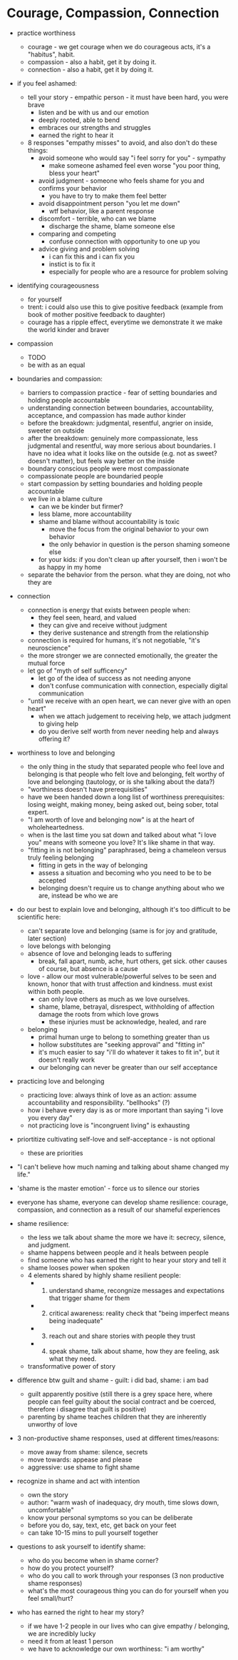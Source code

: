 # Courage, Compassion, Connection

- practice worthiness
  - courage - we get courage when we do courageous acts, it's a "habitus", habit.
  - compassion - also a habit, get it by doing it.
  - connection - also a habit, get it by doing it.


- if you feel ashamed:
  - tell your story - empathic person - it must have been hard, you were brave
    - listen and be with us and our emotion
    - deeply rooted, able to bend
    - embraces our strengths and struggles
    - earned the right to hear it
  - 8 responses "empathy misses" to avoid, and also don't do these things:
    - avoid someone who would say "i feel sorry for you" - sympathy
      - make someone ashamed feel even worse "you poor thing, bless your heart"
    - avoid judgment - someone who feels shame for you and confirms your behavior
      - you have to try to make them feel better
    - avoid disappointment person "you let me down"
      - wtf behavior, like a parent response
    - discomfort - terrible, who can we blame
      - discharge the shame, blame someone else
    - comparing and competing
      - confuse connection with opportunity to one up you
    - advice giving and problem solving
      - i can fix this and i can fix you
      - instict is to fix it
      - especially for people who are a resource for problem solving


- identifying courageousness
  - for yourself
  - trent: i could also use this to give positive feedback (example from book of mother positive feedback to daughter)
  - courage has a ripple effect, everytime we demonstrate it we make the world kinder and braver


- compassion
  - TODO
  - be with as an equal
- boundaries and compassion:
  - barriers to compassion practice - fear of setting boundaries and holding people accountable
  - understanding connection between boundaries, accountability, acceptance, and compassion has made author kinder
  - before the breakdown: judgmental, resentful, angrier on inside, sweeter on outside
  - after the breakdown: genuinely more compassionate, less judgmental and resentful, way more serious about boundaries. I have no idea what it looks like on the outside (e.g. not as sweet? doesn't matter), but feels way better on the inside
  - boundary conscious people were most compassionate
  - compassionate people are boundaried people
  - start compassion by setting boundaries and holding people accountable
  - we live in a blame culture
    - can we be kinder but firmer?
    - less blame, more accountability
    - shame and blame without accountability is toxic
      - move the focus from the original behavior to your own behavior
      - the only behavior in question is the person shaming someone else
    - for your kids: if you don't clean up after yourself, then i won't be as happy in my home
  - separate the behavior from the person. what they are doing, not who they are

- connection
  - connection is energy that exists between people when:
    - they feel seen, heard, and valued
    - they can give and receive without judgment
    - they derive sustenance and strength from the relationship
  - connection is required for humans, it's not negotiable, "it's neuroscience"
  - the more stronger we are connected emotionally, the greater the mutual force
  - let go of "myth of self sufficency"
    - let go of the idea of success as not needing anyone
    - don't confuse communication with connection, especially digital communication
  - "until we receive with an open heart, we can never give with an open heart"
    - when we attach judgement to receiving help, we attach judgment to giving help
    - do you derive self worth from never needing help and always offering it?

- worthiness to love and belonging
  - the only thing in the study that separated people who feel love and belonging is that people who felt love and belonging, felt worthy of love and belonging (tautology, or is she talking about the data?)
  - "worthiness doesn't have prerequisities"
  - have we been handed down a long list of worthiness prerequisites: losing weight, making money, being asked out, being sober, total expert.
  - "I am worth of love and belonging now" is at the heart of wholeheartedness.
  - when is the last time you sat down and talked about what "i love you" means with someone you love? It's like shame in that way.
  - "fitting in is not belonging" paraphrased, being a chameleon versus truly feeling belonging
    - fitting in gets in the way of belonging
    - assess a situation and becoming who you need to be to be accepted
    - belonging doesn't require us to change anything about who we are, instead be who we are
- do our best to explain love and belonging, although it's too difficult to be scientific here:
  - can't separate love and belonging (same is for joy and gratitude, later section)
  - love belongs with belonging
  - absence of love and belonging leads to suffering
    - break, fall apart, numb, ache, hurt others, get sick. other causes of course, but absence is a cause
  - love - allow our most vulnerable/powerful selves to be seen and known, honor that with trust affection and kindness. must exist within both people.
    - can only love others as much as we love ourselves.
    - shame, blame, betrayal, disrespect, withholding of affection damage the roots from which love grows
      - these injuries must be acknowledge, healed, and rare
  - belonging
    - primal human urge to belong to something greater than us
    - hollow substitutes are "seeking approval" and "fitting in"
    - it's much easier to say "i'll do whatever it takes to fit in", but it doesn't really work
    - our belonging can never be greater than our self acceptance
- practicing love and belonging
  - practicing love: always think of love as an action: assume accountability and responsibility. "bellhooks" (?)
  - how i behave every day is as or more important than saying "i love you every day"
  - not practicing love is "incongruent living" is exhausting
- priortitize cultivating self-love and self-acceptance - is not optional
  - these are priorities


- "I can't believe how much naming and talking about shame changed my life."
- 'shame is the master emotion' - force us to silence our stories
- everyone has shame, everyone can develop shame resilience: courage, compassion, and connection as a result of our shameful experiences
- shame resilience:
  - the less we talk about shame the more we have it: secrecy, silence, and judgment.
  - shame happens between people and it heals between people
  - find someone who has earned the right to hear your story and tell it
  - shame looses power when spoken
  - 4 elements shared by highly shame resilient people:
    - 1. understand shame, recongnize messages and expectations that trigger shame for them
    - 2. critical awareness: reality check that "being imperfect means being inadequate"
    - 3. reach out and share stories with people they trust
    - 4. speak shame, talk about shame, how they are feeling, ask what they need.
  - transformative power of story
- difference btw guilt and shame - guilt: i did bad, shame: i am bad
  - guilt apparently positive (still there is a grey space here, where people can feel guilty about the social contract and be coerced, therefore i disagree that guilt is positive)
  - parenting by shame teaches children that they are inherently unworthy of love
- 3 non-productive shame responses, used at different times/reasons:
  - move away from shame: silence, secrets
  - move towards: appease and please
  - aggressive: use shame to fight shame
- recognize in shame and act with intention
  - own the story
  - author: "warm wash of inadequacy, dry mouth, time slows down, uncomfortable"
  - know your personal symptoms so you can be deliberate
  - before you do, say, text, etc, get back on your feet
  - can take 10-15 mins to pull yourself together
- questions to ask yourself to identify shame:
  - who do you become when in shame corner?
  - how do you protect yourself?
  - who do you call to work through your responses (3 non productive shame responses)
  - what's the most courageous thing you can do for yourself when you feel small/hurt?
- who has earned the right to hear my story?
  - if we have 1-2 people in our lives who can give empathy / belonging, we are incredibly lucky
  - need it from at least 1 person
  - we have to acknowledge our own worthiness: "i am worthy"






